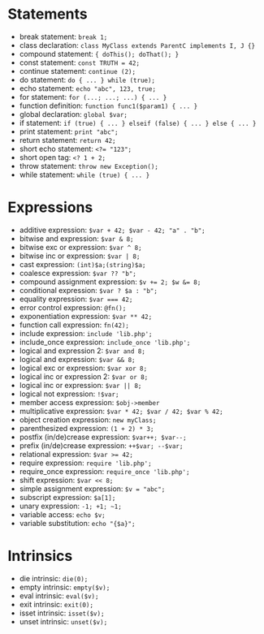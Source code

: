 # Statements
- break statement: `break 1;`
- class declaration: `class MyClass extends ParentC implements I, J {}`
- compound statement: `{ doThis(); doThat(); }`
- const statement: `const TRUTH = 42;`
- continue statement: `continue (2);`
- do statement: `do { ... } while (true);`
- echo statement: `echo "abc", 123, true;`
- for statement: `for (...; ...; ...) { ... }`
- function definition: `function func1($param1) { ... }`
- global declaration: `global $var;`
- if statement: `if (true) { ... } elseif (false) { ... } else { ... }`
- print statement: `print "abc";`
- return statement: `return 42;`
- short echo statement: `<?= "123";`
- short open tag: `<? 1 + 2;`
- throw statement: `throw new Exception();`
- while statement: `while (true) { ... }`

# Expressions
- additive expression: `$var + 42; $var - 42; "a" . "b";`
- bitwise and expression: `$var & 8;`
- bitwise exc or expression: `$var ^ 8;`
- bitwise inc or expression: `$var | 8;`
- cast expression: `(int)$a;(string)$a;`
- coalesce expression: `$var ?? "b";`
- compound assignment expression: `$v += 2; $w &= 8;`
- conditional expression: `$var ? $a : "b";`
- equality expression: `$var === 42;`
- error control expression: `@fn();`
- exponentiation expression: `$var ** 42;`
- function call expression: `fn(42);`
- include expression: `include 'lib.php';`
- include_once expression: `include_once 'lib.php';`
- logical and expression 2: `$var and 8;`
- logical and expression: `$var && 8;`
- logical exc or expression: `$var xor 8;`
- logical inc or expression 2: `$var or 8;`
- logical inc or expression: `$var || 8;`
- logical not expression: `!$var;`
- member access expression: `$obj->member`
- multiplicative expression: `$var * 42; $var / 42; $var % 42;`
- object creation expression: `new myClass;`
- parenthesized expression: `(1 + 2) * 3;`
- postfix (in/de)crease expression: `$var++; $var--;`
- prefix (in/de)crease expression: `++$var; --$var;`
- relational expression: `$var >= 42;`
- require expression: `require 'lib.php';`
- require_once expression: `require_once 'lib.php';`
- shift expression: `$var << 8;`
- simple assignment expression: `$v = "abc";`
- subscript expression: `$a[1];`
- unary expression: `-1; +1; ~1;`
- variable access: `echo $v;`
- variable substitution: `echo "{$a}";`

# Intrinsics
- die intrinsic: `die(0);`
- empty intrinsic: `empty($v);`
- eval intrinsic: `eval($v);`
- exit intrinsic: `exit(0);`
- isset intrinsic: `isset($v);`
- unset intrinsic: `unset($v);`
